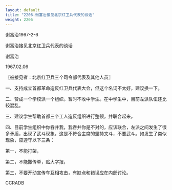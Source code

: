 ```yaml
---
layout: default
title: "2206.谢富治接见北京红卫兵代表的谈话"
weight: 2206
---
```


谢富治1967-2-6

谢富治接见北京红卫兵代表的谈话

谢富治

1967.02.06

〖被接见者：北京红卫兵三个司令部代表及其他人员〗

一、支持成立首都革命造反红卫兵代表大会，但这个名词不太好，建议换一下。

二、赞成一个学校派一个组织。暂时不收中学生。在中学生中，目前左派队伍还比较混乱。

三、建议学生帮助首都三个工人造反组织进行整顿，并联合起来。

四、目前学生组织中你吞并我，我吞并你是不对的，应该联合，左派之间发生了很多矛盾，出现了武斗现象，这是不符合主席的坚持文斗，不要武斗。如发生了类似现象，应遵守以下三条：

第一，不能打架，

第二，不能撒传单，贴大字报，

第三，不要开动宣传车互相攻击，有缺点和错误应在内部讨论。

CCRADB

